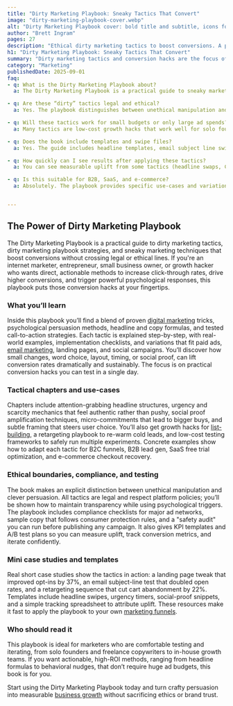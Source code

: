 ```yaml
---
title: "Dirty Marketing Playbook: Sneaky Tactics That Convert"
image: "dirty-marketing-playbook-cover.webp" 
alt: "Dirty Marketing Playbook cover: bold title and subtitle, icons for conversion, psychology, urgency, social proof, headline formulas, and growth hacks."
author: "Brett Ingram"
pages: 27
description: "Ethical dirty marketing tactics to boost conversions. A practical playbook with headline formulas, urgency hacks, social proof and conversion templates."
h1: "Dirty Marketing Playbook: Sneaky Tactics That Convert"
summary: "Dirty marketing tactics and conversion hacks are the focus of this concise, practical guide. The Dirty Marketing Playbook delivers tested internet marketing tricks, headline formulas, urgency and social proof strategies that increase click-throughs and conversions. You’ll get step-by-step templates, A/B test plans, and ethical guardrails so you can deploy high-impact marketing playbooks safely and scale faster. Perfect for growth hackers, solo founders, and in-house marketers who want measurable results."
category: "Marketing"
publishedDate: 2025-09-01
faq:
- q: What is the Dirty Marketing Playbook about?
  a: The Dirty Marketing Playbook is a practical guide to sneaky marketing tactics and conversion hacks that are legal and ethical, designed to increase opt-ins, clicks, and revenue through tested headline formulas, urgency mechanics, social proof and copy techniques.

- q: Are these “dirty” tactics legal and ethical?
  a: Yes. The playbook distinguishes between unethical manipulation and clever persuasion. All tactics are legal, platform-compliant, and include safety checklists and transparency best practices to protect brand trust.

- q: Will these tactics work for small budgets or only large ad spends?
  a: Many tactics are low-cost growth hacks that work well for solo founders and small teams, headline swaps, micro-commitments, email retargeting, and simple A/B tests that require minimal ad spend but can boost ROI significantly.

- q: Does the book include templates and swipe files?
  a: Yes. The guide includes headline templates, email subject line swipes, urgency/scarcity copy snippets, social proof modules, A/B test plans, and KPI tracking templates to make implementation fast and measurable.

- q: How quickly can I see results after applying these tactics?
  a: You can see measurable uplift from some tactics (headline swaps, CTA changes, social proof placements) within days. Other changes, like funnel optimizations and retargeting sequences, typically show results in 1–4 weeks.

- q: Is this suitable for B2B, SaaS, and e-commerce?
  a: Absolutely. The playbook provides specific use-cases and variations for B2B lead gen, SaaS free trials, e-commerce checkout recovery, and paid ads, so you can adapt dirty marketing tactics to your business model.


---
```


## The Power of Dirty Marketing Playbook

The Dirty Marketing Playbook is a practical guide to dirty marketing tactics, dirty marketing playbook strategies, and sneaky marketing techniques that boost conversions without crossing legal or ethical lines. If you're an internet marketer, entrepreneur, small business owner, or growth hacker who wants direct, actionable methods to increase click-through rates, drive higher conversions, and trigger powerful psychological responses, this playbook puts those conversion hacks at your fingertips.

### What you’ll learn

Inside this playbook you’ll find a blend of proven [digital marketing](/digital-marketing-strategy) tricks, psychological persuasion methods, headline and copy formulas, and tested call-to-action strategies. Each tactic is explained step-by-step, with real-world examples, implementation checklists, and variations that fit paid ads, [email marketing](/email-marketing-strategy), landing pages, and social campaigns. You’ll discover how small changes, word choice, layout, timing, or social proof, can lift conversion rates dramatically and sustainably. The focus is on practical conversion hacks you can test in a single day.

### Tactical chapters and use-cases

Chapters include attention-grabbing headline structures, urgency and scarcity mechanics that feel authentic rather than pushy, social proof amplification techniques, micro-commitments that lead to bigger buys, and subtle framing that steers user choice. You’ll also get growth hacks for [list-building](/leads-list-manager), a retargeting playbook to re-warm cold leads, and low-cost testing frameworks to safely run multiple experiments. Concrete examples show how to adapt each tactic for B2C funnels, B2B lead gen, SaaS free trial optimization, and e-commerce checkout recovery.

### Ethical boundaries, compliance, and testing

The book makes an explicit distinction between unethical manipulation and clever persuasion. All tactics are legal and respect platform policies; you’ll be shown how to maintain transparency while using psychological triggers. The playbook includes compliance checklists for major ad networks, sample copy that follows consumer protection rules, and a "safety audit" you can run before publishing any campaign. It also gives KPI templates and A/B test plans so you can measure uplift, track conversion metrics, and iterate confidently.

### Mini case studies and templates

Real short case studies show the tactics in action: a landing page tweak that improved opt-ins by 37%, an email subject-line test that doubled open rates, and a retargeting sequence that cut cart abandonment by 22%. Templates include headline swipes, urgency timers, social-proof snippets, and a simple tracking spreadsheet to attribute uplift. These resources make it fast to apply the playbook to your own [marketing funnels](/sales-funnel-manager).

### Who should read it

This playbook is ideal for marketers who are comfortable testing and iterating,  from solo founders and freelance copywriters to in-house growth teams. If you want actionable, high-ROI methods, ranging from headline formulas to behavioral nudges, that don’t require huge ad budgets, this book is for you.

Start using the Dirty Marketing Playbook today and turn crafty persuasion into measurable [business growth](/5-rules-to-grow-your-business-big) without sacrificing ethics or brand trust.